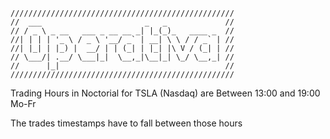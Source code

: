 
```
//////////////////////////////////////////////////
//  ___                       _   _             //
// / _ \ _ __   ___ _ __ __ _| |_(_)_   ____ _  //
//| | | | '_ \ / _ \ '__/ _` | __| \ \ / / _` | //
//| |_| | |_) |  __/ | | (_| | |_| |\ V / (_| | //
// \___/| .__/ \___|_|  \__,_|\__|_| \_/ \__,_| //
//      |_|                                     //
//////////////////////////////////////////////////
```

Trading Hours in Noctorial for TSLA (Nasdaq) are
Between 13:00 and 19:00 Mo-Fr

The trades timestamps have to fall between those hours